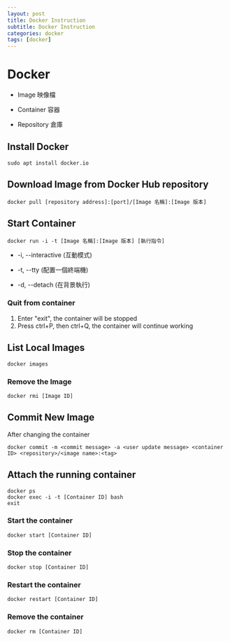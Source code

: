 ```yaml
---
layout: post
title: Docker Instruction
subtitle: Docker Instruction
categories: docker
tags: [docker]
---
```


# Docker

- Image 映像檔

- Container 容器

- Repository 倉庫

## Install Docker

```Linux
sudo apt install docker.io
```

## Download Image from Docker Hub repository

```Linux
docker pull [repository address]:[port]/[Image 名稱]:[Image 版本]
```

## Start Container

```Linux
docker run -i -t [Image 名稱]:[Image 版本] [執行指令]
```

- -i, --interactive (互動模式)

- -t, --tty         (配置一個終端機)

- -d, --detach      (在背景執行)

### Quit from container

1. Enter "exit", the container will be stopped
2. Press ctrl+P, then ctrl+Q, the container will continue working

## List Local Images

```Linux
docker images
```

### Remove the Image

```Linux
docker rmi [Image ID]
```

## Commit New Image

After changing the container

```Linux
docker commit -m <commit message> -a <user update message> <container ID> <repository>/<image name>:<tag>
```

## Attach the running container

```Linux
docker ps
docker exec -i -t [Container ID] bash
exit
```

### Start the container

```Linux
docker start [Container ID]
```

### Stop the container

```Linux
docker stop [Container ID]
```

### Restart the container

```Linux
docker restart [Container ID]
```

### Remove the container

```Linux
docker rm [Container ID]
```
